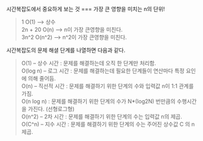 시간복잡도에서 중요하게 보는 것 === 가장 큰 영향을 미치는 n의 단위!

> 1             O(1)   --> 상수 <br/>
> 2n + 20       O(n)   --> n이 가장 큰영향을 미친다. <br/>
> 3n^2          O(n^2) --> n^2이 가장 큰영향을 미친다. <br/>

시간복잡도의 문제 해셜 단계를 나열하면 다음과 같다.
> O(1) – 상수 시간 : 문제를 해결하는데 오직 한 단계만 처리함. <br/>
> O(log n) – 로그 시간 : 문제를 해결하는데 필요한 단계들이 연산마다 특정 요인에 의해 줄어듬. <br/>
> O(n) – 직선적 시간 : 문제를 해결하기 위한 단계의 수와 입력값 n이 1:1 관계를 가짐. <br/>
> O(n log n) : 문제를 해결하기 위한 단계의 수가 N*(log2N) 번만큼의 수행시간을 가진다. (선형로그형) <br/>
> O(n^2) – 2차 시간 : 문제를 해결하기 위한 단계의 수는 입력값 n의 제곱. <br/>
> O(C^n) – 지수 시간 : 문제를 해결하기 위한 단계의 수는 주어진 상수값 C 의 n 제곱. <br/>
